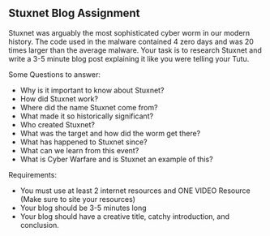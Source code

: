 ## Stuxnet Blog Assignment

Stuxnet was arguably the most sophisticated cyber worm in our modern history. The code used in the malware contained 4 zero days and was 20 times larger than the average malware. 
Your task is to research Stuxnet and write a 3-5 minute blog post explaining it like you were telling your Tutu.

Some Questions to answer:
- Why is it important to know about Stuxnet?
- How did Stuxnet work?
- Where did the name Stuxnet come from?
- What made it so historically significant?
- Who created Stuxnet?
- What was the target and how did the worm get there?
- What has happened to Stuxnet since?
- What can we learn from this event?
- What is Cyber Warfare and is Stuxnet an example of this?

Requirements:
- You must use at least 2 internet resources and ONE VIDEO Resource (Make sure to site your resources)
- Your blog should be 3-5 minutes long
- Your blog should have a creative title, catchy introduction, and conclusion.

